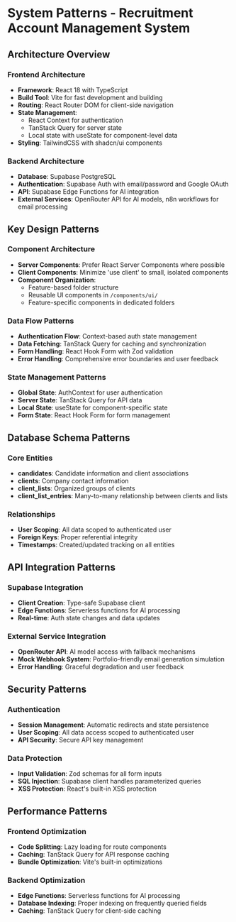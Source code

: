 # System Patterns - Recruitment Account Management System

## Architecture Overview

### Frontend Architecture
- **Framework**: React 18 with TypeScript
- **Build Tool**: Vite for fast development and building
- **Routing**: React Router DOM for client-side navigation
- **State Management**: 
  - React Context for authentication
  - TanStack Query for server state
  - Local state with useState for component-level data
- **Styling**: TailwindCSS with shadcn/ui components

### Backend Architecture
- **Database**: Supabase PostgreSQL
- **Authentication**: Supabase Auth with email/password and Google OAuth
- **API**: Supabase Edge Functions for AI integration
- **External Services**: OpenRouter API for AI models, n8n workflows for email processing

## Key Design Patterns

### Component Architecture
- **Server Components**: Prefer React Server Components where possible
- **Client Components**: Minimize 'use client' to small, isolated components
- **Component Organization**: 
  - Feature-based folder structure
  - Reusable UI components in `/components/ui/`
  - Feature-specific components in dedicated folders

### Data Flow Patterns
- **Authentication Flow**: Context-based auth state management
- **Data Fetching**: TanStack Query for caching and synchronization
- **Form Handling**: React Hook Form with Zod validation
- **Error Handling**: Comprehensive error boundaries and user feedback

### State Management Patterns
- **Global State**: AuthContext for user authentication
- **Server State**: TanStack Query for API data
- **Local State**: useState for component-specific state
- **Form State**: React Hook Form for form management

## Database Schema Patterns

### Core Entities
- **candidates**: Candidate information and client associations
- **clients**: Company contact information
- **client_lists**: Organized groups of clients
- **client_list_entries**: Many-to-many relationship between clients and lists

### Relationships
- **User Scoping**: All data scoped to authenticated user
- **Foreign Keys**: Proper referential integrity
- **Timestamps**: Created/updated tracking on all entities

## API Integration Patterns

### Supabase Integration
- **Client Creation**: Type-safe Supabase client
- **Edge Functions**: Serverless functions for AI processing
- **Real-time**: Auth state changes and data updates

### External Service Integration
- **OpenRouter API**: AI model access with fallback mechanisms
- **Mock Webhook System**: Portfolio-friendly email generation simulation
- **Error Handling**: Graceful degradation and user feedback

## Security Patterns

### Authentication
- **Session Management**: Automatic redirects and state persistence
- **User Scoping**: All data access scoped to authenticated user
- **API Security**: Secure API key management

### Data Protection
- **Input Validation**: Zod schemas for all form inputs
- **SQL Injection**: Supabase client handles parameterized queries
- **XSS Protection**: React's built-in XSS protection

## Performance Patterns

### Frontend Optimization
- **Code Splitting**: Lazy loading for route components
- **Caching**: TanStack Query for API response caching
- **Bundle Optimization**: Vite's built-in optimizations

### Backend Optimization
- **Edge Functions**: Serverless functions for AI processing
- **Database Indexing**: Proper indexing on frequently queried fields
- **Caching**: TanStack Query for client-side caching
